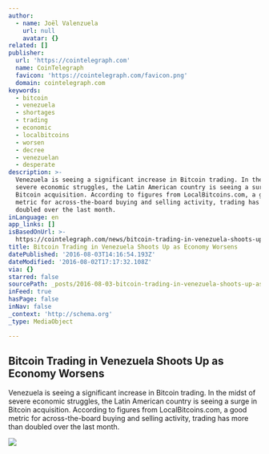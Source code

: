 ```yaml
---
author:
  - name: Joël Valenzuela
    url: null
    avatar: {}
related: []
publisher:
  url: 'https://cointelegraph.com'
  name: CoinTelegraph
  favicon: 'https://cointelegraph.com/favicon.png'
  domain: cointelegraph.com
keywords:
  - bitcoin
  - venezuela
  - shortages
  - trading
  - economic
  - localbitcoins
  - worsen
  - decree
  - venezuelan
  - desperate
description: >-
  Venezuela is seeing a significant increase in Bitcoin trading. In the midst of
  severe economic struggles, the Latin American country is seeing a surge in
  Bitcoin acquisition. According to figures from LocalBitcoins.com, a good
  metric for across-the-board buying and selling activity, trading has more than
  doubled over the last month.
inLanguage: en
app_links: []
isBasedOnUrl: >-
  https://cointelegraph.com/news/bitcoin-trading-in-venezuela-shoots-up-as-economy-worsens
title: Bitcoin Trading in Venezuela Shoots Up as Economy Worsens
datePublished: '2016-08-03T14:16:54.193Z'
dateModified: '2016-08-02T17:17:32.108Z'
via: {}
starred: false
sourcePath: _posts/2016-08-03-bitcoin-trading-in-venezuela-shoots-up-as-economy-worsens.md
inFeed: true
hasPage: false
inNav: false
_context: 'http://schema.org'
_type: MediaObject

---
```

<article style=""><h1>Bitcoin Trading in Venezuela Shoots Up as Economy Worsens</h1><p>Venezuela is seeing a significant increase in Bitcoin trading. In the midst of severe economic struggles, the Latin American country is seeing a surge in Bitcoin acquisition. According to figures from LocalBitcoins.com, a good metric for across-the-board buying and selling activity, trading has more than doubled over the last month.</p><img src="https://cointelegraph.com/images/725_Ly9jb2ludGVsZWdyYXBoLmNvbS9zdG9yYWdlL3VwbG9hZHMvdmlldy9jZDA1OTVjOGM1MDU4NDNjYjU0N2RiYTUyYWIzMmI4NS5qcGc=.jpg" /></article>